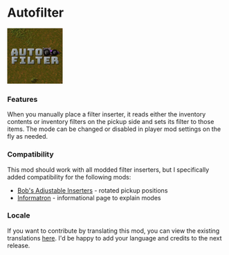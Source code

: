 # Autofilter
<img src="https://raw.githubusercontent.com/Wyrrrd/Autofilter/master/thumbnail.png" width="128" height="128">

### Features
When you manually place a filter inserter, it reads either the inventory contents or inventory filters on the pickup side and sets its filter to those items. The mode can be changed or disabled in player mod settings on the fly as needed.

### Compatibility
This mod should work with all modded filter inserters, but I specifically added compatibility for the following mods:

+ [Bob's Adjustable Inserters](https://mods.factorio.com/mod/bobinserters) - rotated pickup positions
+ [Informatron](https://mods.factorio.com/mod/informatron) - informational page to explain modes

### Locale
If you want to contribute by translating this mod, you can view the existing translations [here](https://github.com/Wyrrrd/Autofilter/tree/master/locale). I'd be happy to add your language and credits to the next release.